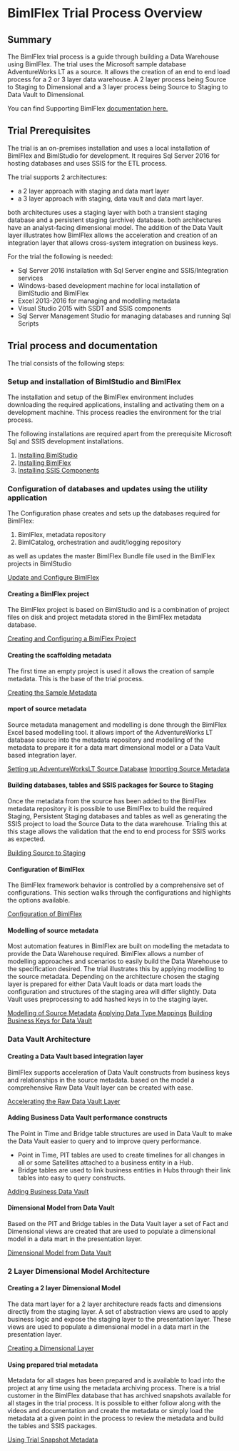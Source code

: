 # BimlFlex Trial Process Overview

## Summary

The BimlFlex trial process is a guide through building a Data Warehouse using BimlFlex. The trial uses the Microsoft sample database AdventureWorks LT as a source. It allows the creation of an end to end load process for a 2 or 3 layer data warehouse. A 2 layer process being Source to Staging to Dimensional and a 3 layer process being Source to Staging to Data Vault to Dimensional.

You can find Supporting BimlFlex [documentation here.](../user-guide/index.md)

## Trial Prerequisites

The trial is an on-premises installation and uses a local installation of BimlFlex and BimlStudio for development. It requires Sql Server 2016 for hosting databases and uses SSIS for the ETL process.

The trial supports 2 architectures:

- a 2 layer approach with staging and data mart layer
- a 3 layer approach with staging, data vault and data mart layer.

both architectures uses a staging layer with both a transient staging database and a persistent staging (archive) database. both architectures have an analyst-facing dimensional model. The addition of the Data Vault layer illustrates how BimlFlex allows the acceleration and creation of an integration layer that allows cross-system integration on business keys.

For the trial the following is needed:

- Sql Server 2016 installation with Sql Server engine and SSIS/Integration services
- Windows-based development machine for local installation of BimlStudio and BimlFlex
- Excel 2013-2016 for managing and modelling metadata
- Visual Studio 2015 with SSDT and SSIS components
- Sql Server Management Studio for managing databases and running Sql Scripts

## Trial process and documentation

The trial consists of the following steps:

### Setup and installation of BimlStudio and BimlFlex

The installation and setup of the BimlFlex environment includes downloading the required applications, installing and activating them on a development machine. This process readies the environment for the trial process.

The following installations are required apart from the prerequisite Microsoft Sql and SSIS development installations.

1. [Installing BimlStudio](installing-bimlstudio.md)
2. [Installing BimlFlex](installing-bimlflex.md)
3. [Installing SSIS Components](installing-custom-SSIS-components.md)

### Configuration of databases and updates using the utility application

The Configuration phase creates and sets up the databases required for BimlFlex:

1. BimlFlex, metadata repository
2. BimlCatalog, orchestration and audit/logging repository

as well as updates the master BimlFlex Bundle file used in the BimlFlex projects in BimlStudio

[Update and Configure BimlFlex](using-the-utility-application-to-update-and-configure-bimlflex.md)

#### Creating a BimlFlex project

The BimlFlex project is based on BimlStudio and is a combination of project files on disk and project metadata stored in the BimlFlex metadata database.

[Creating and Configuring a BimlFlex Project](creating-and-configuring-a-bimlflex-project.md)

#### Creating the scaffolding metadata

The first time an empty project is used it allows the creation of sample metadata. This is the base of the trial process.

[Creating the Sample Metadata](creating-the-scaffolding-metadata.md)

#### mport of source metadata

Source metadata management and modelling is done through the BimlFlex Excel based modelling tool. it allows import of the AdventureWorks LT database source into the metadata repository and modelling of the metadata to prepare it for a data mart dimensional model or a Data Vault based integration layer.

[Setting up AdventureWorksLT Source Database](setting-up-adventureworks-lt-source-database.md)
[Importing Source Metadata](importing-source-metadata.md)

#### Building databases, tables and SSIS packages for Source to Staging

Once the metadata from the source has been added to the BimlFlex metadata repository it is possible to use BimlFlex to build the required Staging, Persistent Staging databases and tables as well as generating the SSIS project to load the Source Data to the data warehouse. Trialing this at this stage allows the validation that the end to end process for SSIS works as expected.

[Building Source to Staging](building-databases-tables-and-SSIS-packages-for-source-to-staging.md)

#### Configuration of BimlFlex

The BimlFlex framework behavior is controlled by a comprehensive set of configurations. This section walks through the configurations and highlights the options available.

[Configuration of BimlFlex](configuration-of-bimlflex.md)

#### Modelling of source metadata

Most automation features in BimlFlex are built on modelling the metadata to provide the Data Warehouse required. BimlFlex allows a number of modelling approaches and scenarios to easily build the Data Warehouse to the specification desired. The trial illustrates this by applying modelling to the source metadata. Depending on the architecture chosen the staging layer is prepared for either Data Vault loads or data mart loads the configuration and structures of the staging area will differ slightly. Data Vault uses preprocessing to add hashed keys in to the staging layer.

[Modelling of Source Metadata](modelling-of-source-metadata.md)
[Applying Data Type Mappings](applying-data-type-mappings.md)
[Building Business Keys for Data Vault](building-business-keys-for-data-vault.md)

### Data Vault Architecture

#### Creating a Data Vault based integration layer

BimlFlex supports acceleration of Data Vault constructs from business keys and relationships in the source metadata. based on the model a comprehensive Raw Data Vault layer can be created with ease.

[Accelerating the Raw Data Vault Layer](accelerating-the-raw-data-vault-layer.md)

#### Adding Business Data Vault performance constructs

The Point in Time and Bridge table structures are used in Data Vault to make the Data Vault easier to query and to improve query performance.

- Point in Time, PIT tables are used to create timelines for all changes in all or some Satellites attached to a business entity in a Hub.
- Bridge tables are used to link business entities in Hubs through their link tables into easy to query constructs.

[Adding Business Data Vault](adding-business-data-vault-performance-constructs.md)

#### Dimensional Model from Data Vault

Based on the PIT and Bridge tables in the Data Vault layer a set of Fact and Dimensional views are created that are used to populate a dimensional model in a data mart in the presentation layer.

[Dimensional Model from Data Vault](dimensional-model-from-data-vault.md)

### 2 Layer Dimensional Model Architecture

#### Creating a 2 layer Dimensional Model

The data mart layer for a 2 layer architecture reads facts and dimensions directly from the staging layer. A set of abstraction views are used to apply business logic and expose the staging layer to the presentation layer. These views are used to populate a dimensional model in a data mart in the presentation layer.

[Creating a Dimensional Layer](creating-a-2-layer-presentation-layer.md)

#### Using prepared trial metadata

Metadata for all stages has been prepared and is available to load into the project at any time using the metadata archiving process. There is a trial customer in the BimlFlex database that has archived snapshots available for all stages in the trial process. It is possible to either follow along with the videos and documentation and create the metadata or simply load the metadata at a given point in the process to review the metadata and build the tables and SSIS packages.

[Using Trial Snapshot Metadata](using-prepared-trial-metadata.md)
